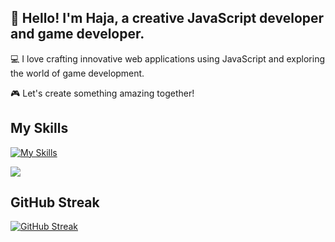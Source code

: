 ## 👋 Hello! I'm Haja, a creative JavaScript developer and game developer.

💻 I love crafting innovative web applications using JavaScript and exploring the world of game development.

🎮 Let's create something amazing together!

## My Skills
[![My Skills](https://skills.thijs.gg/icons?i=js,ts,react,nextjs,nodejs,redux,redis,unity,figma&theme=light)](https://skills.thijs.gg)

<img src="https://github-readme-stats.vercel.app/api/top-langs?username=hajarakotozafy&layout=compact"/>

## GitHub Streak
[![GitHub Streak](http://github-readme-streak-stats.herokuapp.com?user=hajarakotozafy&hide_border=true&date_format=j%20M%5B%20Y%5D)](https://git.io/streak-stats)


<!--
**hajarakotozafy/hajarakotozafy** is a ✨ _special_ ✨ repository because its `README.md` (this file) appears on your GitHub profile.

Here are some ideas to get you started:

- 🔭 I’m currently working on ...
- 🌱 I’m currently learning ...
- 👯 I’m looking to collaborate on ...
- 🤔 I’m looking for help with ...
- 💬 Ask me about ...
- 📫 How to reach me: ...
- 😄 Pronouns: ...
- ⚡ Fun fact: ...
-->
